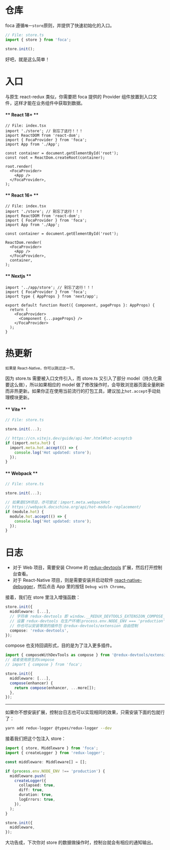 # <!-- {docsify-ignore} -->

# 仓库

foca 遵循`唯一store`原则，并提供了快速初始化的入口。

```typescript
// File: store.ts
import { store } from 'foca';

store.init();
```

好吧，就是这么简单！

# 入口

与原生 react-redux 类似，你需要把 foca 提供的 Provider 组件放置到入口文件，这样才能在业务组件中获取到数据。

<!-- tabs:start -->

#### ** React 18+ **

```tsx
// File: index.tsx
import './store'; // 别忘了这行！！！
import ReactDOM from 'react-dom';
import { FocaProvider } from 'foca';
import App from './App';

const container = document.getElementById('root');
const root = ReactDom.createRoot(container);

root.render(
  <FocaProvider>
    <App />
  </FocaProvider>,
);
```

#### ** React 16+ **

```tsx
// File: index.tsx
import './store'; // 别忘了这行！！！
import ReactDOM from 'react-dom';
import { FocaProvider } from 'foca';
import App from './App';

const container = document.getElementById('root');

ReactDom.render(
  <FocaProvider>
    <App />
  </FocaProvider>,
  container,
);
```

#### ** Nextjs **

```tsx
import '../app/store'; // 别忘了这行！！！
import { FocaProvider } from 'foca';
import type { AppProps } from 'next/app';

export default function Root({ Component, pageProps }: AppProps) {
  return (
    <FocaProvider>
      <Component {...pageProps} />
    </FocaProvider>
  );
}
```

<!-- tabs:end -->

# 热更新

<small>如果是 React-Native，你可以跳过这一节。</small>

因为 store.ts 需要被入口文件引入，而 store.ts 又引入了部分 model（持久化需要这么做），所以如果相应的 model 做了修改操作时，会导致浏览器页面全量刷新而非热更新。如果你正在使用当前流行的打包工具，建议加上`hot.accept`手动处理模块更新。

<!-- tabs:start -->

#### ** Vite **

```typescript
// File: store.ts

store.init(...);

// https://cn.vitejs.dev/guide/api-hmr.html#hot-acceptcb
if (import.meta.hot) {
  import.meta.hot.accept(() => {
    console.log('Hot updated: store');
  });
}
```

#### ** Webpack **

```typescript
// File: store.ts

store.init(...);

// 如果是ESM项目，亦可尝试：import.meta.webpackHot
// https://webpack.docschina.org/api/hot-module-replacement/
if (module.hot) {
  module.hot.accept(() => {
    console.log('Hot updated: store');
  });
}
```

<!-- tabs:end -->

# 日志

- 对于 Web 项目，需要安装 Chrome 的 [redux-devtools](https://github.com/reduxjs/redux-devtools) 扩展，然后打开控制台查看。
- 对于 React-Native 项目，则是需要安装并启动软件 [react-native-debugger](https://github.com/jhen0409/react-native-debugger)，然后点击 App 里的按钮 `Debug with Chrome`。

接着，我们在 store 里注入增强函数：

```typescript
store.init({
  middleware: [...],
  // 字符串 redux-devtools 即 window.__REDUX_DEVTOOLS_EXTENSION_COMPOSE__ 的缩写
  // 设置 redux-devtools 在生产环境(process.env.NODE_ENV === 'production')下会自动关闭
  // 你也可以安装等效的插件包 @redux-devtools/extension 自由控制
  compose: 'redux-devtools',
});
```

compose 也支持回调形式，目的是为了注入更多插件。

```typescript
import { composeWithDevTools as compose } from '@redux-devtools/extension';
// 或者使用原生的compose
// import { compose } from 'foca';

store.init({
  middleware: [...],
  compose(enhancer) {
    return compose(enhancer, ...more[]);
  },
});
```

---

如果你不想安装扩展，控制台日志也可以实现相同的效果，只需安装下面的包就行了：

```bash
yarn add redux-logger @types/redux-logger --dev
```

接着我们把这个包注入 store：

```typescript
import { store, Middleware } from 'foca';
import { createLogger } from 'redux-logger';

const middleware: Middleware[] = [];

if (process.env.NODE_ENV !== 'production') {
  middleware.push(
    createLogger({
      collapsed: true,
      diff: true,
      duration: true,
      logErrors: true,
    }),
  );
}

store.init({
  middleware,
});
```

大功告成，下次你对 store 的数据做操作时，控制台就会有相应的通知输出。
